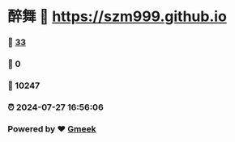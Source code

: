 # 醉舞 :link: https://szm999.github.io 
### :page_facing_up: [33](https://szm999.github.io/tag.html) 
### :speech_balloon: 0 
### :hibiscus: 10247 
### :alarm_clock: 2024-07-27 16:56:06 
### Powered by :heart: [Gmeek](https://github.com/Meekdai/Gmeek)
